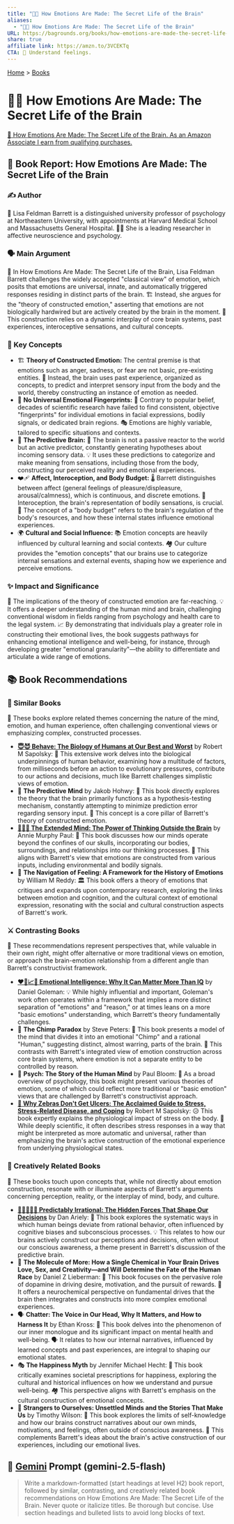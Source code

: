 ```yaml
---
title: "🧠🤔 How Emotions Are Made: The Secret Life of the Brain"
aliases:
  - "🧠🤔 How Emotions Are Made: The Secret Life of the Brain"
URL: https://bagrounds.org/books/how-emotions-are-made-the-secret-life-of-the-brain
share: true
affiliate link: https://amzn.to/3VCEKTq
CTA: 🧠 Understand feelings.
---
```

[Home](../index.md) > [Books](./index.md)  
# 🧠🤔 How Emotions Are Made: The Secret Life of the Brain  
[🛒 How Emotions Are Made: The Secret Life of the Brain. As an Amazon Associate I earn from qualifying purchases.](https://amzn.to/3VCEKTq)  
  
## 🧠 Book Report: How Emotions Are Made: The Secret Life of the Brain  
  
### ✍️ Author  
  
👤 Lisa Feldman Barrett is a distinguished university professor of psychology at Northeastern University, with appointments at Harvard Medical School and Massachusetts General Hospital. 👩‍🔬 She is a leading researcher in affective neuroscience and psychology.  
  
### 🗣️ Main Argument  
  
🧠 In How Emotions Are Made: The Secret Life of the Brain, Lisa Feldman Barrett challenges the widely accepted "classical view" of emotion, which posits that emotions are universal, innate, and automatically triggered responses residing in distinct parts of the brain. 🏗️ Instead, she argues for the "theory of constructed emotion," asserting that emotions are not biologically hardwired but are actively created by the brain in the moment. 🔄 This construction relies on a dynamic interplay of core brain systems, past experiences, interoceptive sensations, and cultural concepts.  
  
### 🔑 Key Concepts  
  
* 🏗️ **Theory of Constructed Emotion:** The central premise is that emotions such as anger, sadness, or fear are not basic, pre-existing entities. 🧠 Instead, the brain uses past experience, organized as concepts, to predict and interpret sensory input from the body and the world, thereby constructing an instance of emotion as needed.  
* 🚫 **No Universal Emotional Fingerprints:** 🔬 Contrary to popular belief, decades of scientific research have failed to find consistent, objective "fingerprints" for individual emotions in facial expressions, bodily signals, or dedicated brain regions. 🎭 Emotions are highly variable, tailored to specific situations and contexts.  
* 🔮 **The Predictive Brain:** 🧠 The brain is not a passive reactor to the world but an active predictor, constantly generating hypotheses about incoming sensory data. 💡 It uses these predictions to categorize and make meaning from sensations, including those from the body, constructing our perceived reality and emotional experiences.  
* ❤️‍🩹 **Affect, Interoception, and Body Budget:** 🌡️ Barrett distinguishes between affect (general feelings of pleasure/displeasure, arousal/calmness), which is continuous, and discrete emotions. 🧘 Interoception, the brain's representation of bodily sensations, is crucial. 🏦 The concept of a "body budget" refers to the brain's regulation of the body's resources, and how these internal states influence emotional experiences.  
* 🌍 **Cultural and Social Influence:** 📚 Emotion concepts are heavily influenced by cultural learning and social contexts. 🏘️ Our culture provides the "emotion concepts" that our brains use to categorize internal sensations and external events, shaping how we experience and perceive emotions.  
  
### ✨ Impact and Significance  
  
🧠 The implications of the theory of constructed emotion are far-reaching. 💡 It offers a deeper understanding of the human mind and brain, challenging conventional wisdom in fields ranging from psychology and health care to the legal system. 📈 By demonstrating that individuals play a greater role in constructing their emotional lives, the book suggests pathways for enhancing emotional intelligence and well-being, for instance, through developing greater "emotional granularity"—the ability to differentiate and articulate a wide range of emotions.  
  
## 📚 Book Recommendations  
  
### 🤝 Similar Books  
  
📖 These books explore related themes concerning the nature of the mind, emotion, and human experience, often challenging conventional views or emphasizing complex, constructed processes.  
  
* **[😇😈 Behave: The Biology of Humans at Our Best and Worst](./behave-the-biology-of-humans-at-our-best-and-worst.md)** by Robert M Sapolsky: 🧬 This extensive work delves into the biological underpinnings of human behavior, examining how a multitude of factors, from milliseconds before an action to evolutionary pressures, contribute to our actions and decisions, much like Barrett challenges simplistic views of emotion.  
* 🧠 **The Predictive Mind** by Jakob Hohwy: 🧠 This book directly explores the theory that the brain primarily functions as a hypothesis-testing mechanism, constantly attempting to minimize prediction error regarding sensory input. 🧱 This concept is a core pillar of Barrett's theory of constructed emotion.  
* **[🧠🌐💡 The Extended Mind: The Power of Thinking Outside the Brain](./the-extended-mind.md)** by Annie Murphy Paul: 🧠 This book discusses how our minds operate beyond the confines of our skulls, incorporating our bodies, surroundings, and relationships into our thinking processes. 🔄 This aligns with Barrett's view that emotions are constructed from various inputs, including environmental and bodily signals.  
* 📜 **The Navigation of Feeling: A Framework for the History of Emotions** by William M Reddy: 🏛️ This book offers a theory of emotions that critiques and expands upon contemporary research, exploring the links between emotion and cognition, and the cultural context of emotional expression, resonating with the social and cultural construction aspects of Barrett's work.  
  
### ⚔️ Contrasting Books  
  
📖 These recommendations represent perspectives that, while valuable in their own right, might offer alternative or more traditional views on emotion, or approach the brain-emotion relationship from a different angle than Barrett's constructivist framework.  
  
* **[❤️🧠📈🤔 Emotional Intelligence: Why It Can Matter More Than IQ](./emotional-intelligence.md)** by Daniel Goleman: 💡 While highly influential and important, Goleman's work often operates within a framework that implies a more distinct separation of "emotions" and "reason," or at times leans on a more "basic emotions" understanding, which Barrett's theory fundamentally challenges.  
* 🦍 **The Chimp Paradox** by Steve Peters: 🧠 This book presents a model of the mind that divides it into an emotional "Chimp" and a rational "Human," suggesting distinct, almost warring, parts of the brain. 🧱 This contrasts with Barrett's integrated view of emotion construction across core brain systems, where emotion is not a separate entity to be controlled by reason.  
* 🧠 **Psych: The Story of the Human Mind** by Paul Bloom: 📖 As a broad overview of psychology, this book might present various theories of emotion, some of which could reflect more traditional or "basic emotion" views that are challenged by Barrett's constructivist approach.  
* **[🦓 Why Zebras Don't Get Ulcers: The Acclaimed Guide to Stress, Stress-Related Disease, and Coping](./why-zebras-dont-get-ulcers.md)** by Robert M Sapolsky: 😥 This book expertly explains the physiological impact of stress on the body. 🔬 While deeply scientific, it often describes stress responses in a way that might be interpreted as more automatic and universal, rather than emphasizing the brain's active construction of the emotional experience from underlying physiological states.  
  
### 🎨 Creatively Related Books  
  
📖 These books touch upon concepts that, while not directly about emotion construction, resonate with or illuminate aspects of Barrett's arguments concerning perception, reality, or the interplay of mind, body, and culture.  
  
* **[🔮🤷🏼‍♀️🤪 Predictably Irrational: The Hidden Forces That Shape Our Decisions](./predictably-irrational.md)** by Dan Ariely: 🧠 This book explores the systematic ways in which human beings deviate from rational behavior, often influenced by cognitive biases and subconscious processes. 💡 This relates to how our brains actively construct our perceptions and decisions, often without our conscious awareness, a theme present in Barrett's discussion of the predictive brain.  
* 🧪 **The Molecule of More: How a Single Chemical in Your Brain Drives Love, Sex, and Creativity—and Will Determine the Fate of the Human Race** by Daniel Z Lieberman: 🧠 This book focuses on the pervasive role of dopamine in driving desire, motivation, and the pursuit of rewards. 🔬 It offers a neurochemical perspective on fundamental drives that the brain then integrates and constructs into more complex emotional experiences.  
* 🗣️ **Chatter: The Voice in Our Head, Why It Matters, and How to Harness It** by Ethan Kross: 🧠 This book delves into the phenomenon of our inner monologue and its significant impact on mental health and well-being. 🗣️ It relates to how our internal narratives, influenced by learned concepts and past experiences, are integral to shaping our emotional states.  
* 🎭 **The Happiness Myth** by Jennifer Michael Hecht: 📖 This book critically examines societal prescriptions for happiness, exploring the cultural and historical influences on how we understand and pursue well-being. 🏘️ This perspective aligns with Barrett's emphasis on the cultural construction of emotional concepts.  
* 👤 **Strangers to Ourselves: Unsettled Minds and the Stories That Make Us** by Timothy Wilson: 🧠 This book explores the limits of self-knowledge and how our brains construct narratives about our own minds, motivations, and feelings, often outside of conscious awareness. 🔄 This complements Barrett's ideas about the brain's active construction of our experiences, including our emotional lives.  
  
## 💬 [Gemini](https://gemini.google.com) Prompt (gemini-2.5-flash)  
> Write a markdown-formatted (start headings at level H2) book report, followed by similar, contrasting, and creatively related book recommendations on How Emotions Are Made: The Secret Life of the Brain. Never quote or italicize titles. Be thorough but concise. Use section headings and bulleted lists to avoid long blocks of text.
